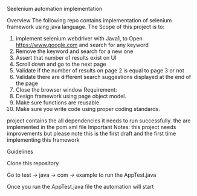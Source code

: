 Seelenium automation implementation 

Overview
The following repo contains implementation of selenium framework using java language.
The Scope of this project is to:
1. implement selenium webdriver with Java1, to Open https://www.google.com and search for any keyword 
2. Remove the keyword and search for a new one
3. Assert that number of results exist on UI
4. Scroll down and go to the next page
5. Validate if the number of results on page 2 is equal to page 3 or not
6. Validate there are different search suggestions displayed at the end of the page
7. Close the browser window
Requirement:
1. Design framework using page object model.
2. Make sure functions are reusable.
3. Make sure you write code using proper coding standards. 

project contains the all dependencies it needs to run successfully. the are implemented in the pom.xml file 
Important Notes:
this project needs improvements but please note this is the first draft and the first time implementing this framework

Guidelines

Clone this repository

Go to test -> java -> com -> example to run  the AppTest.java

Once you run the AppTest.java file the automation will start
